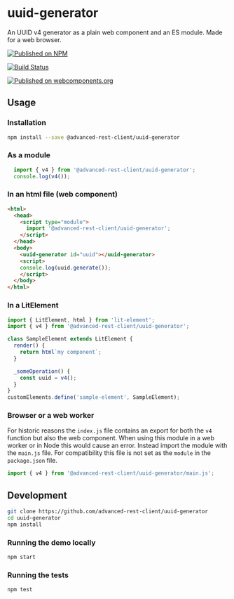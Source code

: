 # uuid-generator

An UUID v4 generator as a plain web component and an ES module. Made for a web browser.

[![Published on NPM](https://img.shields.io/npm/v/@advanced-rest-client/uuid-generator.svg)](https://www.npmjs.com/package/@advanced-rest-client/uuid-generator)

[![Build Status](https://travis-ci.com/advanced-rest-client/uuid-generator.svg)](https://travis-ci.com/advanced-rest-client/uuid-generator)

[![Published on webcomponents.org](https://img.shields.io/badge/webcomponents.org-published-blue.svg)](https://www.webcomponents.org/element/advanced-rest-client/uuid-generator)

## Usage

### Installation

```sh
npm install --save @advanced-rest-client/uuid-generator
```

### As a module

```javascript
  import { v4 } from '@advanced-rest-client/uuid-generator';
  console.log(v4());
```

### In an html file (web component)

```html
<html>
  <head>
    <script type="module">
      import '@advanced-rest-client/uuid-generator';
    </script>
  </head>
  <body>
    <uuid-generator id="uuid"></uuid-generator>
    <script>
    console.log(uuid.generate());
    </script>
  </body>
</html>
```

### In a LitElement

```js
import { LitElement, html } from 'lit-element';
import { v4 } from '@advanced-rest-client/uuid-generator';

class SampleElement extends LitElement {
  render() {
    return html`my component`;
  }

  _someOperation() {
    const uuid = v4();
  }
}
customElements.define('sample-element', SampleElement);
```

### Browser or a web worker

For historic reasons the `index.js` file contains an export for both the `v4` function but also the web component. When using this module in a web worker or in Node this would cause an error.
Instead import the module with the `main.js` file. For compatibility this file is not set as the `module` in the `package.json` file.

```javascript
import { v4 } from '@advanced-rest-client/uuid-generator/main.js';
```

## Development

```sh
git clone https://github.com/advanced-rest-client/uuid-generator
cd uuid-generator
npm install
```

### Running the demo locally

```sh
npm start
```

### Running the tests

```sh
npm test
```
